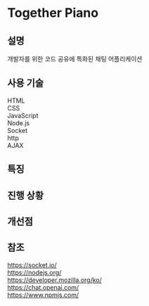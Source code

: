 # Together Piano
## 설명
개발자를 위한 코드 공유에 특화된 채팅 어플리케이션
## 사용 기술
HTML  
CSS  
JavaScript  
Node.js  
Socket  
http  
AJAX  
## 특징
## 진행 상황
## 개선점
## 참조
https://socket.io/  
https://nodejs.org/  
https://developer.mozilla.org/ko/  
https://chat.openai.com/  
https://www.npmjs.com/  
